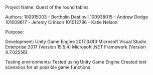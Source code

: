Project Name: Quest of the round tables

Authors:
		100915003 - Bertholin Destinvil
		100938015 - Andrew Dodge
		101008617 - Jeremy Crinson
		101012786 - Katie Nelson

Purpose:

Development:
		Unity Game Engine 2017.3.0f3
		Microsoft Visual Studio Enterprise 2017 (Version 15.5.4)
		Microsoft .NET Framework (Version 4.7.02556)


Testing environments:
		Tested using Unity Game Engine
		Created test scenarios for all possible game functions